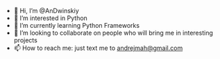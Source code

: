 - 👋 Hi, I’m @AnDwinskiy
- 👀 I’m interested in Python
- 🌱 I’m currently learning Python Frameworks
- 💞️ I’m looking to collaborate on people who will bring me in interesting projects
- 📫 How to reach me: just text me to andrejmah@gmail.com

<!---
AnDwinskiy/AnDwinskiy is a ✨ special ✨ repository because its `README.md` (this file) appears on your GitHub profile.
You can click the Preview link to take a look at your changes.
--->

